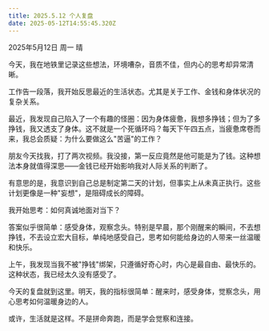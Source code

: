 ```yaml
---
title: 2025.5.12 个人复盘
date: 2025-05-12T14:55:45.320Z
---
```


2025年5月12日 周一 晴

今天，我在地铁里记录这些想法，环境嘈杂，音质不佳，但内心的思考却异常清晰。

工作告一段落，我开始反思最近的生活状态。尤其是关于工作、金钱和身体状况的复杂关系。

最近，我发现自己陷入了一个有趣的怪圈：因为身体疲惫，我想多挣钱；但为了多挣钱，我又透支了身体。这不就是一个死循环吗？每天下午四五点，当疲惫席卷而来，我总会质疑：为什么要做这么"苦逼"的工作？

朋友今天找我，打了两次视频。我没接，第一反应竟然是他可能是为了钱。这种想法本身就值得深思——金钱已经开始影响我对人际关系的判断了。

有意思的是，我意识到自己总是制定第二天的计划，但事实上从未真正执行。这些计划更像是一种"妄想"，是阻碍成长的障碍。

我开始思考：如何真诚地面对当下？

答案似乎很简单：感受身体，观察念头。特别是早晨，那个刚醒来的瞬间，不去想挣钱，不去设立宏大目标，单纯地感受自己，思考如何能给身边的人带来一丝温暖和快乐。

上午，我发现当我不被"挣钱"绑架，只遵循好奇心时，内心是最自由、最快乐的。这种状态，我已经太久没有感受了。

今天的复盘就到这里。明天，我的指标很简单：醒来时，感受身体，觉察念头，用心思考如何温暖身边的人。

或许，生活就是这样。不是拼命奔跑，而是学会觉察和连接。